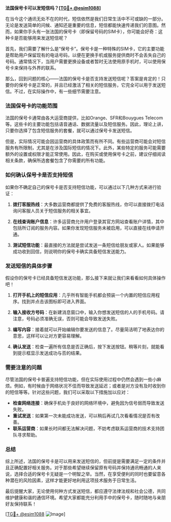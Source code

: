 **法国保号卡可以发短信吗？[[TG💪+ @esim1088](https://t.me/s/esim1088)]**

在当今这个通讯无处不在的时代，短信依然是我们日常生活中不可或缺的一部分。无论是发送简单的问候、通知还是重要的信息，短信都能快速传递我们的意图。然而，如果你手头有一张法国的保号卡（即保留号码的SIM卡），你可能会好奇：这种卡是否能够用来发送短信呢？

首先，我们需要了解什么是“保号卡”。保号卡是一种特殊的SIM卡，它的主要功能是帮助用户保留现有的电话号码，以便在更换手机或服务提供商时不会丢失自己的号码。通常情况下，当用户需要更换设备或者暂时无法使用原手机时，可以使用保号卡来保持与外界的联系。

那么，回到问题的核心——法国的保号卡是否支持发送短信呢？答案是肯定的！只要你的保号卡是正常的，并且已经激活了相关的短信服务，它完全可以用于发送短信。不过，在实际操作中，有一些细节需要注意。

### 法国保号卡的功能范围

法国的保号卡通常由各大运营商提供，比如Orange、SFR和Bouygues Telecom等。这些卡的主要功能包括语音通话、数据流量以及短信服务。因此，理论上讲，只要你选择了包含短信服务的套餐，就可以通过保号卡发送短信。

但是，实际情况可能会因运营商的具体政策而有所不同。有些运营商可能会对短信服务有所限制，尤其是在涉及国际短信的情况下。此外，某些特定的服务可能需要额外的设置或权限才能正常使用。因此，在购买或使用保号卡之前，建议仔细阅读相关条款，确保所选套餐包含了你需要的所有功能。

### 如何确认保号卡是否支持短信

如果你不确定自己的保号卡是否支持短信功能，可以通过以下几种方式来进行验证：

1. **拨打客服热线**：大多数运营商都提供了免费的客服热线，你可以直接拨打电话询问客服人员关于短信服务的相关事宜。
   
2. **在线查询账户信息**：许多运营商允许用户登录其官方网站查看账户详情，其中包括所订阅的服务内容。如果你发现短信服务未被启用，可以直接在线申请开通。

3. **测试短信功能**：最直接的方法就是尝试发送一条短信给朋友或家人。如果能够成功收到回信，则说明你的保号卡确实具备短信发送能力。

### 发送短信的具体步骤

假设你的保号卡已经具备短信发送功能，那么接下来就让我们来看看如何具体操作吧！

1. **打开手机上的短信应用**：几乎所有智能手机都会预装一个内置的短信应用程序。找到并点击该图标即可进入界面。

2. **输入接收方号码**：在新建消息窗口中，输入你想发送短信的人的手机号码。请注意，号码必须准确无误，否则可能会导致发送失败。

3. **编写内容**：接着就可以开始编辑你要发送的信息了。尽量简洁明了地表达你的意思，这样可以让对方更容易理解。

4. **确认发送**：检查一遍所有信息是否正确后，按下发送按钮。稍等片刻，就能看到提示框显示发送成功与否的结果。

### 需要注意的问题

尽管法国的保号卡普遍支持短信功能，但在实际使用过程中仍然会遇到一些小麻烦。例如，有时候由于网络状况不佳而导致发送延迟；或者是对方没有及时收到你的短信等等。针对这些问题，我们可以采取以下措施加以应对：

- **检查网络连接**：确保手机处于良好的网络环境中，避免因为信号弱而导致发送失败。
- **重试发送**：如果第一次未能成功发送，可以稍后再试几次看看情况是否有改善。
- **联系运营商**：如果长时间都无法解决问题，不妨考虑联系运营商的技术支持团队寻求帮助。

### 总结

综上所述，法国的保号卡是可以用来发送短信的，但前提是需要满足一定的条件并且正确配置好相关服务。对于那些希望继续保留原有号码并保持通讯畅通的人来说，选择合适的保号卡无疑是一个明智之举。当然，在享受便利的同时也要留意各种潜在的风险因素，这样才能更好地利用这项技术服务于日常生活。

最后提醒大家，无论使用何种方式发送短信，都应遵守法律法规和社会公德，共同维护健康和谐的通信环境。希望大家都能充分利用手中的保号卡，随时随地与亲朋好友保持联系！

[[TG💪+ @esim1088](https://t.me/s/esim1088) ![Image](https://i.postimg.cc/4NQfJmqS/Snipaste-2025-05-13-00-14-12.png)]